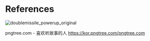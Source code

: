 # References

![doublemissile_powerup_original](https://user-images.githubusercontent.com/65498159/117629684-5fd62a00-b1b5-11eb-840c-7666460840cc.png)

pngtree.com - 喜欢听故事的人
https://kor.pngtree.com/pngtree.com 
